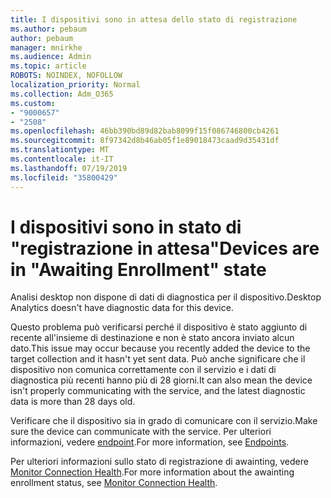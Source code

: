 ```yaml
---
title: I dispositivi sono in attesa dello stato di registrazione
ms.author: pebaum
author: pebaum
manager: mnirkhe
ms.audience: Admin
ms.topic: article
ROBOTS: NOINDEX, NOFOLLOW
localization_priority: Normal
ms.collection: Adm_O365
ms.custom:
- "9000657"
- "2508"
ms.openlocfilehash: 46bb390bd89d82bab8099f15f086746800cb4261
ms.sourcegitcommit: 8f97342d8b46ab05f1e89018473caad9d35431df
ms.translationtype: MT
ms.contentlocale: it-IT
ms.lasthandoff: 07/19/2019
ms.locfileid: "35800429"
---
```

# <a name="devices-are-in-awaiting-enrollment-state"></a><span data-ttu-id="1f9ee-102">I dispositivi sono in stato di "registrazione in attesa"</span><span class="sxs-lookup"><span data-stu-id="1f9ee-102">Devices are in "Awaiting Enrollment" state</span></span>

<span data-ttu-id="1f9ee-103">Analisi desktop non dispone di dati di diagnostica per il dispositivo.</span><span class="sxs-lookup"><span data-stu-id="1f9ee-103">Desktop Analytics doesn't have diagnostic data for this device.</span></span> 

<span data-ttu-id="1f9ee-104">Questo problema può verificarsi perché il dispositivo è stato aggiunto di recente all'insieme di destinazione e non è stato ancora inviato alcun dato.</span><span class="sxs-lookup"><span data-stu-id="1f9ee-104">This issue may occur because you recently added the device to the target collection and it hasn't yet sent data.</span></span> <span data-ttu-id="1f9ee-105">Può anche significare che il dispositivo non comunica correttamente con il servizio e i dati di diagnostica più recenti hanno più di 28 giorni.</span><span class="sxs-lookup"><span data-stu-id="1f9ee-105">It can also mean the device isn't properly communicating with the service, and the latest diagnostic data is more than 28 days old.</span></span>

<span data-ttu-id="1f9ee-106">Verificare che il dispositivo sia in grado di comunicare con il servizio.</span><span class="sxs-lookup"><span data-stu-id="1f9ee-106">Make sure the device can communicate with the service.</span></span> <span data-ttu-id="1f9ee-107">Per ulteriori informazioni, vedere [endpoint](https://docs.microsoft.com/sccm/desktop-analytics/enable-data-sharing#endpoints).</span><span class="sxs-lookup"><span data-stu-id="1f9ee-107">For more information, see [Endpoints](https://docs.microsoft.com/sccm/desktop-analytics/enable-data-sharing#endpoints).</span></span>

<span data-ttu-id="1f9ee-108">Per ulteriori informazioni sullo stato di registrazione di awainting, vedere [Monitor Connection Health](https://docs.microsoft.com/sccm/desktop-analytics/monitor-connection-health#awaiting-enrollment).</span><span class="sxs-lookup"><span data-stu-id="1f9ee-108">For more information about the awainting enrollment status, see [Monitor Connection Health](https://docs.microsoft.com/sccm/desktop-analytics/monitor-connection-health#awaiting-enrollment).</span></span>